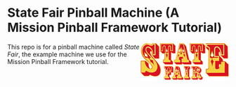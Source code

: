 State Fair Pinball Machine (A Mission Pinball Framework Tutorial)
=================================================================

<img align="right" src="docs/images/state_fair_medium.png"/>

This repo is for a pinball machine called *State Fair*, the example
machine we use for the Mission Pinball Framework tutorial.